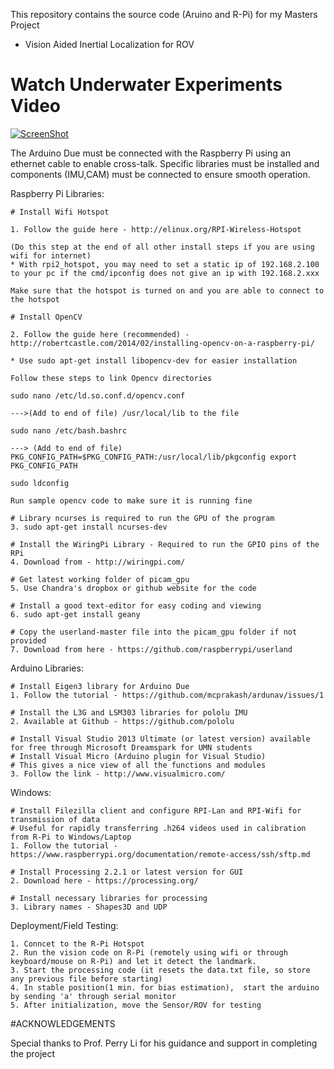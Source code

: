 This repository contains the source code (Aruino and R-Pi) for my Masters Project
- Vision Aided Inertial Localization for ROV 

# Watch Underwater Experiments Video

[![ScreenShot](http://gdriv.es/cp_webpage/msprj.png)](https://www.youtube.com/watch?v=BrpCUNYMfpE)

The Arduino Due must be connected with the Raspberry Pi using an
ethernet cable to enable cross-talk. Specific libraries must be installed
and components (IMU,CAM) must be connected to ensure smooth operation.

Raspberry Pi Libraries:

	# Install Wifi Hotspot

	1. Follow the guide here - http://elinux.org/RPI-Wireless-Hotspot

	(Do this step at the end of all other install steps if you are using wifi for internet)
	* With rpi2_hotspot, you may need to set a static ip of 192.168.2.100 to your pc if the cmd/ipconfig does not give an ip with 192.168.2.xxx

	Make sure that the hotspot is turned on and you are able to connect to the hotspot

	# Install OpenCV

	2. Follow the guide here (recommended) - http://robertcastle.com/2014/02/installing-opencv-on-a-raspberry-pi/

	* Use sudo apt-get install libopencv-dev for easier installation

	Follow these steps to link Opencv directories

	sudo nano /etc/ld.so.conf.d/opencv.conf

	--->(Add to end of file) /usr/local/lib to the file

	sudo nano /etc/bash.bashrc

	---> (Add to end of file) PKG_CONFIG_PATH=$PKG_CONFIG_PATH:/usr/local/lib/pkgconfig export PKG_CONFIG_PATH

	sudo ldconfig

	Run sample opencv code to make sure it is running fine

	# Library ncurses is required to run the GPU of the program
	3. sudo apt-get install ncurses-dev

	# Install the WiringPi Library - Required to run the GPIO pins of the RPi
	4. Download from - http://wiringpi.com/

	# Get latest working folder of picam_gpu
	5. Use Chandra's dropbox or github website for the code

	# Install a good text-editor for easy coding and viewing
	6. sudo apt-get install geany

	# Copy the userland-master file into the picam_gpu folder if not provided
	7. Download from here - https://github.com/raspberrypi/userland

Arduino Libraries:

	# Install Eigen3 library for Arduino Due 
	1. Follow the tutorial - https://github.com/mcprakash/ardunav/issues/1

	# Install the L3G and LSM303 libraries for pololu IMU
	2. Available at Github - https://github.com/pololu

	# Install Visual Studio 2013 Ultimate (or latest version) available for free through Microsoft Dreamspark for UMN students
	# Install Visual Micro (Arduino plugin for Visual Studio)
	# This gives a nice view of all the functions and modules
	3. Follow the link - http://www.visualmicro.com/

Windows:

	# Install Filezilla client and configure RPI-Lan and RPI-Wifi for transmission of data
	# Useful for rapidly transferring .h264 videos used in calibration from R-Pi to Windows/Laptop
	1. Follow the tutorial - https://www.raspberrypi.org/documentation/remote-access/ssh/sftp.md

	# Install Processing 2.2.1 or latest version for GUI
	2. Download here - https://processing.org/

	# Install necessary libraries for processing 
	3. Library names - Shapes3D and UDP 

Deployment/Field Testing:

	1. Conncet to the R-Pi Hotspot
	2. Run the vision code on R-Pi (remotely using wifi or through keyboard/mouse on R-Pi) and let it detect the landmark.
	3. Start the processing code (it resets the data.txt file, so store any previous file before starting)
	4. In stable position(1 min. for bias estimation),  start the arduino by sending 'a' through serial monitor
	5. After initialization, move the Sensor/ROV for testing


#ACKNOWLEDGEMENTS

Special thanks to Prof. Perry Li for his guidance and support in completing the project

